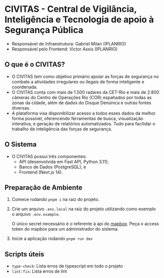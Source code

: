 # CIVITAS - Central de Vigilância, Inteligência e Tecnologia de apoio à Segurança Pública
- Responsável de Infraestrutura: Gabriel Milan (IPLANRIO)
- Responsável pelo Frontend: Victor Assis (IPLANRIO)

## O que é o CIVITAS?
- O CIVITAS tem como objetivo primário apoiar as forças de segurança no combate a atividades irregulares ou ilegais de forma inteligente e coordenada.
- O CIVITAS conta com mais de 1.500 radares da CET-Rio e mais de 2.800 câmeras do Centro de Operações Rio (COR) espahados por todas as zonas da cidade, além de dados do Disque Denúnica e outras fontes diversas.
- A plataforma visa disponibilizar acesso a todos esses dados da melhor forma possível, oferencendo ferramentas de busca, visualização interativa, e geração de relatórios automatizados. Tudo para facilidar o trabalho de inteligência das forças de segurança.

## O Sistema
- O CIVITAS possui três componentes:
  - API (desenvolvida em Fast API, Python 3.11);
  - Banco de Dados (PostgreSQL); e
  - Frontend (Next.js 14).

## Preparação de Ambiente
1. Comece rodando `pnpm i` na raiz do projeto.
2. Crie um arquivo  `.env.local` na raiz do projeto utilizando como exemplo o arquivo `.env.example`.
  
    O único secret necessário é o referente à api do [mapbox](https://www.mapbox.com/). Peça o access token do mapbox para um administrador do sistema.
3. Inicie a aplicação rodando `pnpm run dev`

## Scripts úteis
- `type-check`: Lista erros de typescript em todo o projeto
- `lint:fix`: Lista erros de lint

